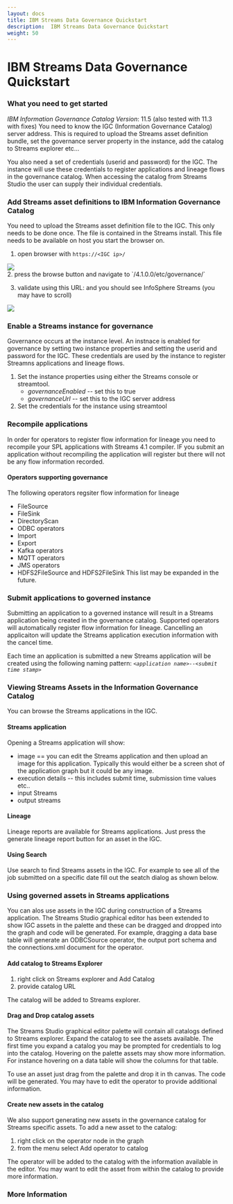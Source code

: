 ```yaml
---
layout: docs
title: IBM Streams Data Governance Quickstart
description:  IBM Streams Data Governance Quickstart
weight: 50
---
```

# IBM Streams Data Governance Quickstart

### What you need to get started
*IBM Information Governance Catalog*
*Version*: 11.5 (also tested with 11.3 with fixes)
You need to know the IGC (Information Governance Catalog) server address.  This is required to upload the Streams asset definition bundle, set the governance server property in the instance, add the catalog to Streams explorer etc...

You also need a set of credentials (userid and password) for the IGC.  The instance will use these credentials to register applications and lineage flows in the governance catalog.  When accessing the catalog from Streams Studio the user can supply their individual credentials.  

### Add Streams asset definitions to IBM Information Governance Catalog

You need to upload the Streams asset definition file to the IGC.  This only needs to be done once.  The file is contained in the Streams install.  This file needs to be available on host you start the browser on.

1. open browser with `https://<IGC ip>/`
<img src="../../../../images/governance/bundleupload.png" style=" margin-left:auto; margin-right:auto; display: block;" />
2. press the browse button and navigate to `<streams_install>/4.1.0.0/etc/governance/`

3. validate using this URL: and you should see InfoSphere Streams (you may have to scroll)
<img src="../../../../images/governance/infospherestreamscatalogassets.png" style="margin-left:auto; margin-right:auto; display: block;" />


### Enable a Streams instance for governance
Governance occurs at the instance level.  An instnace is enabled for governance by setting two instance properties and setting the userid and password for the IGC.  These credentials are used by the instance to register Streamns applications and lineage flows.

1. Set the instance properties using either the Streams console or streamtool.
   * *governanceEnabled* -- set this to true
   * *governanceUrl* -- set this to the IGC server address
2. Set the credentials for the instance using streamtool

### Recompile applications
In order for operators to register flow information for lineage you need to recompile your SPL applications with Streams 4.1 compiler.  IF you submit an application without recompiling the application will register but there will not be any flow information recorded.

#### Operators supporting governance
The following operators regsiter flow information for lineage
* FileSource
* FileSink
* DirectoryScan
* ODBC operators
* Import
* Export
* Kafka operators
* MQTT operators
* JMS operators
* HDFS2FileSource and HDFS2FileSink
This list may be expanded in the future.

### Submit applications to governed instance
Submitting an application to a governed instance will result in a Streams application being created in the governance catalog.  Supported operators will automatically register flow information for lineage.  Cancelling an applicaiton will update the Streams application execution information with the cancel time.

Each time an application is submitted a new Streams application will be created using the following naming pattern:
*`<application name>--<submit time stamp>`*

### Viewing Streams Assets in the Information Governance Catalog
You can browse the Streams applications in the IGC.  

#### Streams application
Opening a Streams application will show:
* image == you can edit the Streams application and then upload an image for this application.  Typically this would either be a screen shot of the application graph but it could be any image.
* execution details -- this includes submit time, submission time values etc..
* input Streams
* output streams

#### Lineage
Lineage reports are available for Streams applications.  Just press the generate lineage report button for an asset in the IGC.  
#### Using Search
Use search to find Streams assets in the IGC.  For example to see all of the job submitted on a specific date fill out the seatch dialog as shown below.

### Using governed assets in Streams applications
You can alos use assets in the IGC during construction of a Streams application.  The Streams Studio graphical editor has been extended to show IGC assets in the palette and these can be dragged and dropped into the graph and code will be generated.  For example, dragging a data base table will generate an ODBCSource operator, the output port schema and the connections.xml document for the operator.

#### Add catalog to Streams Explorer
1. right click on Streams explorer and Add Catalog
2. provide catalog URL 

The catalog will be added to Streams explorer.

#### Drag and Drop catalog assets
The Streams Studio graphical editor palette will contain all catalogs defined to Streams explorer.  Expand the catalog to see the assets available.  The first time you expand a catalog you may be prompted for credentials to log into the catalog.
Hovering on the palette assets may show more information.  For instance hovering on a data table will show the columns for that table.

To use an asset just drag from the palette and drop it in th canvas.  The code will be generated.  You may have to edit the operator to provide additional information.
#### Create new assets in the catalog
We also support generating new assets in the governance catalog for Streams specific assets.  To add a new asset to the catalog:
1. right click on the operator node in the graph
2. from the menu select Add operator to catalog

The operator will be added to the catalog with the information available in the editor.  You may want to edit the asset from within the catalog to provide more information.
### More Information
